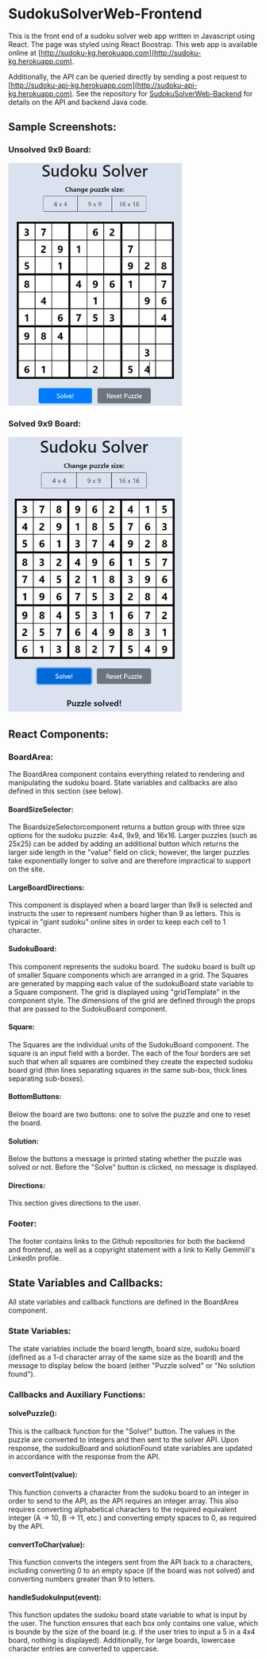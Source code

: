 # SudokuSolverWeb-Frontend
This is the front end of a sudoku solver web app written in Javascript using React. The page was styled using React Boostrap. This web app is available online at [http://sudoku-kg.herokuapp.com](http://sudoku-kg.herokuapp.com). 

Additionally, the API can be queried directly by sending a post request to [http://sudoku-api-kg.herokuapp.com](http://sudoku-api-kg.herokuapp.com). See the repository for [SudokuSolverWeb-Backend](https://github.com/kellygemmill/SudokuSolverWeb-Backend) for details on the API and backend Java code. 

## Sample Screenshots: 

### Unsolved 9x9 Board: 
<img src="./public/9x9-unsolved-example.PNG" alt="9x9 unsolved board" width="350"/>

### Solved 9x9 Board:
<img src="./public/9x9-solved-example.PNG" alt="9x9 unsolved board" width="350"/>

## React Components:

### BoardArea:
The BoardArea component contains everything related to rendering and manipulating the sudoku board. State variables and callbacks are also defined in this section (see below).

#### BoardSizeSelector:
The BoardsizeSelectorcomponent returns a button group with three size options for the sudoku puzzle: 4x4, 9x9, and 16x16. Larger puzzles (such as 25x25) can be added by adding an additional button which returns the larger side length in the "value" field on click; however, the larger puzzles take exponentially longer to solve and are therefore impractical to support on the site.

#### LargeBoardDirections:
This component is displayed when a board larger than 9x9 is selected and instructs the user to represent numbers higher than 9 as letters. This is typical in "giant sudoku" online sites in order to keep each cell to 1 character.

#### SudokuBoard:
This component represents the sudoku board. The sudoku board is built up of smaller Square components which are arranged in a grid. The Squares are generated by mapping each value of the sudokuBoard state variable to a Square component. The grid is displayed using "gridTemplate" in the component style. The dimensions of the grid are defined through the props that are passed to the SudokuBoard component.

#### Square:
The Squares are the individual units of the SudokuBoard component. The square is an input field with a border. The each of the four borders are set such that when all squares are combined they create the expected sudoku board grid (thin lines separating squares in the same sub-box, thick lines separating sub-boxes). 

#### BottomButtons:
Below the board are two buttons: one to solve the puzzle and one to reset the board.

#### Solution: 
Below the buttons a message is printed stating whether the puzzle was solved or not. Before the "Solve" button is clicked, no message is displayed.

#### Directions:
This section gives directions to the user.

### Footer:
The footer contains links to the Github repositories for both the backend and frontend, as well as a copyright statement with a link to Kelly Gemmill's LinkedIn profile.

## State Variables and Callbacks:
All state variables and callback functions are defined in the BoardArea component. 

### State Variables:
The state variables include the board length, board size, sudoku board (defined as a 1-d character array of the same size as the board) and the message to display below the board (either "Puzzle solved" or "No solution found").

### Callbacks and Auxiliary Functions:

#### solvePuzzle(): 
This is the callback function for the "Solve!" button. The values in the puzzle are converted to integers and then sent to the solver API. Upon response, the sudokuBoard and solutionFound state variables are updated in accordance with the response from the API.

#### convertToInt(value):
This function converts a character from the sudoku board to an integer in order to send to the API, as the API requires an integer array. This also requires converting alphabetical characters to the required equivalent integer (A -> 10, B -> 11, etc.) and converting empty spaces to 0, as required by the API.

#### convertToChar(value):
This function converts the integers sent from the API back to a characters, including converting 0 to an empty space (if the board was not solved) and converting numbers greater than 9 to letters.

#### handleSudokuInput(event):
This function updates the sudoku board state variable to what is input by the user. The function ensures that each box only contains one value, which is bounde by the size of the board (e.g. if the user tries to input a 5 in a 4x4 board, nothing is displayed). Additionally, for large boards, lowercase character entries are converted to uppercase.



